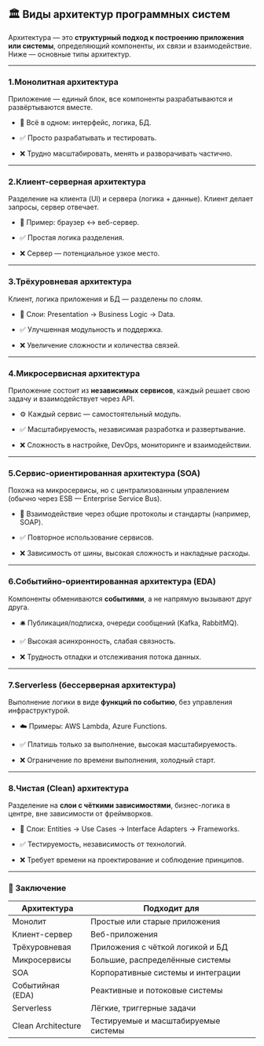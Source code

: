 ```toc
```

## **🏛️ Виды архитектур программных систем**

  

Архитектура — это **структурный подход к построению приложения или системы**, определяющий компоненты, их связи и взаимодействие. Ниже — основные типы архитектур.

---

### **1.Монолитная архитектура**

  

Приложение — единый блок, все компоненты разрабатываются и развёртываются вместе.

- 🧱 Всё в одном: интерфейс, логика, БД.
    
- ✅ Просто разрабатывать и тестировать.
    
- ❌ Трудно масштабировать, менять и разворачивать частично.

---

### **2.Клиент-серверная архитектура**

  

Разделение на клиента (UI) и сервера (логика + данные). Клиент делает запросы, сервер отвечает.

- 📡 Пример: браузер ↔ веб-сервер.
    
- ✅ Простая логика разделения.
    
- ❌ Сервер — потенциальное узкое место.

---

### **3.Трёхуровневая архитектура**

  

Клиент, логика приложения и БД — разделены по слоям.

- 🧭 Слои: Presentation → Business Logic → Data.
    
- ✅ Улучшенная модульность и поддержка.
    
- ❌ Увеличение сложности и количества связей.


---

### **4.Микросервисная архитектура**
  

Приложение состоит из **независимых сервисов**, каждый решает свою задачу и взаимодействует через API.

- ⚙️ Каждый сервис — самостоятельный модуль.
    
- ✅ Масштабируемость, независимая разработка и развертывание.
    
- ❌ Сложность в настройке, DevOps, мониторинге и взаимодействии.

---

### **5.Сервис-ориентированная архитектура (SOA)**

  

Похожа на микросервисы, но с централизованным управлением (обычно через ESB — Enterprise Service Bus).

- 🧩 Взаимодействие через общие протоколы и стандарты (например, SOAP).
    
- ✅ Повторное использование сервисов.
    
- ❌ Зависимость от шины, высокая сложность и накладные расходы.

---

### **6.Событийно-ориентированная архитектура (EDA)**

  

Компоненты обмениваются **событиями**, а не напрямую вызывают друг друга.

- 🛎️ Публикация/подписка, очереди сообщений (Kafka, RabbitMQ).
    
- ✅ Высокая асинхронность, слабая связность.
    
- ❌ Трудность отладки и отслеживания потока данных.

---

### **7.Serverless (бессерверная архитектура)**

  

Выполнение логики в виде **функций по событию**, без управления инфраструктурой.

- ☁️ Примеры: AWS Lambda, Azure Functions.
    
- ✅ Платишь только за выполнение, высокая масштабируемость.
    
- ❌ Ограничение по времени выполнения, холодный старт.

---

### **8.Чистая (Clean) архитектура**

  

Разделение на **слои с чёткими зависимостями**, бизнес-логика в центре, вне зависимости от фреймворков.

- 🧼 Слои: Entities → Use Cases → Interface Adapters → Frameworks.
    
- ✅ Тестируемость, независимость от технологий.
    
- ❌ Требует времени на проектирование и соблюдение принципов.


---

### **📌 Заключение**

|**Архитектура**|**Подходит для**|
|---|---|
|Монолит|Простые или старые приложения|
|Клиент-сервер|Веб-приложения|
|Трёхуровневая|Приложения с чёткой логикой и БД|
|Микросервисы|Большие, распределённые системы|
|SOA|Корпоративные системы и интеграции|
|Событийная (EDA)|Реактивные и потоковые системы|
|Serverless|Лёгкие, триггерные задачи|
|Clean Architecture|Тестируемые и масштабируемые системы|

